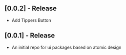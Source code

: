 ## [0.0.2] - Release

* Add Tippers Button


## [0.0.1] - Release

* An initial repo for ui packages based on atomic design 